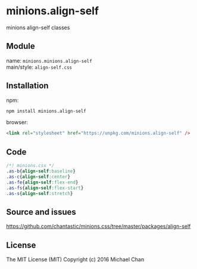 # minions.align-self
minions align-self classes

## Module
name: `minions.minions.align-self`  
main/style: `align-self.css`  

## Installation
npm:
```bash
npm install minions.align-self
```

browser:
```html
<link rel="stylesheet" href="https://unpkg.com/minions.align-self" />
```

## Code
```css
/*! minions.css */
.as-b{align-self:baseline}
.as-c{align-self:center}
.as-fe{align-self:flex-end}
.as-fs{align-self:flex-start}
.as-s{align-self:stretch}

```

## Source and issues

https://github.com/chantastic/minions.css/tree/master/packages/align-self

## License

The MIT License (MIT)
Copyright (c) 2016 Michael Chan